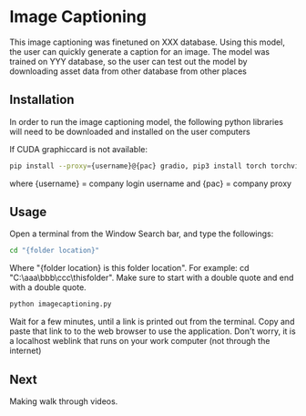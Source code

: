 # Image Captioning

This image captioning was finetuned on XXX database. Using this model, the user can quickly generate a caption for an image. The model was trained on YYY database, so the user can test out the model by downloading asset data from other database from other places

## Installation

In order to run the image captioning model, the following python libraries will need to be downloaded and installed on the user computers

If CUDA graphiccard is not available:

```bash
pip install --proxy={username}@{pac} gradio, pip3 install torch torchvision torchaudio transformers notebook
```

where 
   {username} = company login username and 
   {pac}      = company proxy


## Usage
Open a terminal from the Window Search bar, and type the followings:


```bash
cd "{folder location}"
```
Where "{folder location} is this folder location". For example: cd "C:\\aaa\bbb\ccc\thisfolder". Make sure to start with a double quote and end with a double quote.

```bash
python imagecaptioning.py
```

Wait for a few minutes, until a link is printed out from the terminal. Copy and paste that link to to the web browser to use the application. Don't worry, it is a localhost weblink that runs on your work computer (not through the internet)

## Next
Making walk through videos.
